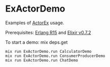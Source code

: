 ExActorDemo
=======

Examples of [ActorEx](https://github.com/sasa1977/exactor) usage.

Prerequisites: [Erlang R15](http://www.erlang.org/download_release/16) and [Elixir v0.7.2](http://elixir-lang.org/getting_started/1.html)

To start a demo:
    mix deps.get
    
    mix run ExActorDemo.run CalculatorDemo
    mix run ExActorDemo.run ConsumerProducerDemo
    mix run ExActorDemo.run ChatDemo